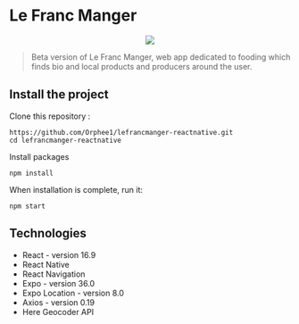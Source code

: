 # Le Franc Manger

<p align="center">
<img src="https://user-images.githubusercontent.com/55689599/74036736-1d73db00-49bd-11ea-8d4f-6a36484bf0c3.gif">
</p>

> Beta version of Le Franc Manger, web app dedicated to fooding which finds bio and local products and producers around the user.

## Install the project

Clone this repository :

```
https://github.com/Orphee1/lefrancmanger-reactnative.git
cd lefrancmanger-reactnative

```

Install packages

```
npm install
```

When installation is complete, run it:

```
npm start
```

## Technologies

- React - version 16.9
- React Native
- React Navigation
- Expo - version 36.0
- Expo Location - version 8.0
- Axios - version 0.19
- Here Geocoder API

